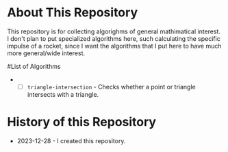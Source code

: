 # About This Repository

This repository is for collecting algorighms of general mathimatical interest. I don't plan to put specialized algorithms here, such calculating the specific impulse of a rocket, since I want the algorithms that I put here to have much more general/wide interest.

#List of Algorithms
* - [ ] `triangle-intersection` - Checks whether a point or triangle intersects with a triangle.

# History of this Repository

* 2023-12-28 - I created this repository.